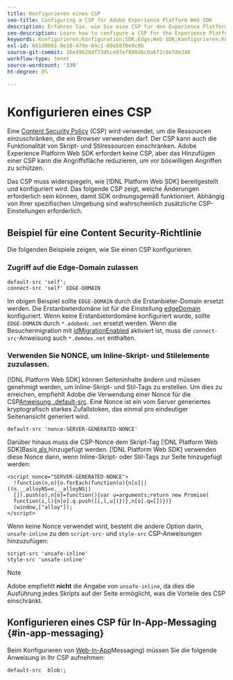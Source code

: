 ```yaml
---
title: Konfigurieren eines CSP
seo-title: Configuring a CSP for Adobe Experience Platform Web SDK
description: Erfahren Sie, wie Sie eine CSP für den Experience Platform Web SDK konfigurieren
seo-description: Learn how to configure a CSP for the Experience Platform Web SDK
keywords: Konfigurieren;Konfiguration;SDK;Edge;Web SDK;Konfigurieren;Kontext;Web;Gerät;Umgebung;Web SDK-Einstellungen;Inhaltssicherheitsrichtlinie;
exl-id: 661d0001-9e10-479e-84c1-80e58f0e9c0b
source-git-commit: 16e49628df73d5ce97ef890dbc0a6f2c8e7de346
workflow-type: tm+mt
source-wordcount: '339'
ht-degree: 0%

---
```


# Konfigurieren eines CSP

Eine [Content Security Policy](https://developer.mozilla.org/en-US/docs/Web/HTTP/Headers/Content-Security-Policy) (CSP) wird verwendet, um die Ressourcen einzuschränken, die ein Browser verwenden darf. Der CSP kann auch die Funktionalität von Skript- und Stilressourcen einschränken. Adobe Experience Platform Web SDK erfordert keine CSP, aber das Hinzufügen einer CSP kann die Angriffsfläche reduzieren, um vor böswilligen Angriffen zu schützen.

Das CSP muss widerspiegeln, wie [!DNL Platform Web SDK] bereitgestellt und konfiguriert wird. Das folgende CSP zeigt, welche Änderungen erforderlich sein können, damit SDK ordnungsgemäß funktioniert. Abhängig von Ihrer spezifischen Umgebung sind wahrscheinlich zusätzliche CSP-Einstellungen erforderlich.

## Beispiel für eine Content Security-Richtlinie

Die folgenden Beispiele zeigen, wie Sie einen CSP konfigurieren.

### Zugriff auf die Edge-Domain zulassen

```
default-src 'self';
connect-src 'self' EDGE-DOMAIN
```

Im obigen Beispiel sollte `EDGE-DOMAIN` durch die Erstanbieter-Domain ersetzt werden. Die Erstanbieterdomäne ist für die Einstellung [edgeDomain](../commands/configure/edgedomain.md) konfiguriert. Wenn keine Erstanbieterdomäne konfiguriert wurde, sollte `EDGE-DOMAIN` durch `*.adobedc.net` ersetzt werden. Wenn die Besuchermigration mit [idMigrationEnabled](../commands/configure/idmigrationenabled.md) aktiviert ist, muss die `connect-src`-Anweisung auch `*.demdex.net` enthalten.

### Verwenden Sie NONCE, um Inline-Skript- und Stilelemente zuzulassen.

[!DNL Platform Web SDK] können Seiteninhalte ändern und müssen genehmigt werden, um Inline-Skript- und Stil-Tags zu erstellen. Um dies zu erreichen, empfiehlt Adobe die Verwendung einer Nonce für die CSP[Anweisung „default-src](https://developer.mozilla.org/en-US/docs/Web/HTTP/Headers/Content-Security-Policy/default-src). Eine Nonce ist ein vom Server generiertes kryptografisch starkes Zufallstoken, das einmal pro eindeutiger Seitenansicht generiert wird.

```
default-src 'nonce-SERVER-GENERATED-NONCE'
```

Darüber hinaus muss die CSP-Nonce dem Skript-Tag [!DNL Platform Web SDK]Basis[ als ](../install/library.md) hinzugefügt werden. [!DNL Platform Web SDK] verwenden diese Nonce dann, wenn Inline-Skript- oder Stil-Tags zur Seite hinzugefügt werden:

```
<script nonce="SERVER-GENERATED-NONCE">
  !function(n,o){o.forEach(function(o){n[o]||((n.__alloyNS=n.__alloyNS||
  []).push(o),n[o]=function(){var u=arguments;return new Promise(
  function(i,l){n[o].q.push([i,l,u])})},n[o].q=[])})}
  (window,["alloy"]);
</script>
```

Wenn keine Nonce verwendet wird, besteht die andere Option darin, `unsafe-inline` zu den `script-src`- und `style-src` CSP-Anweisungen hinzuzufügen:

```
script-src 'unsafe-inline'
style-src 'unsafe-inline'
```

>[!NOTE]
>
>Adobe empfiehlt **nicht** die Angabe von `unsafe-inline`, da dies die Ausführung jedes Skripts auf der Seite ermöglicht, was die Vorteile des CSP einschränkt.

## Konfigurieren eines CSP für In-App-Messaging {#in-app-messaging}

Beim Konfigurieren von [Web-In-App](../personalization/web-in-app-messaging.md)Messaging) müssen Sie die folgende Anweisung in Ihr CSP aufnehmen:

```
default-src  blob:;
```
